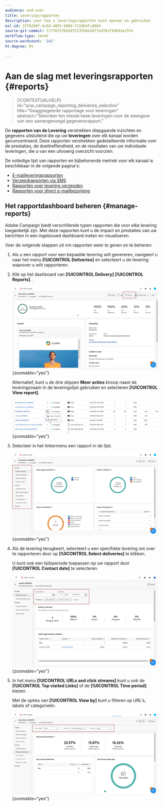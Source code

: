 ```yaml
---
audience: end-user
title: Leveringsrapporten
description: Leer hoe u leveringsrapporten kunt openen en gebruiken
exl-id: 3f76298f-dc0d-4055-b89d-f11d64fcd66d
source-git-commit: 717f6f2fb5e07213fb6a16f7ed701f450d1e257e
workflow-type: tm+mt
source-wordcount: '242'
ht-degree: 0%

---
```


# Aan de slag met leveringsrapporten {#reports}

>[!CONTEXTUALHELP]
>id="acw_campaign_reporting_deliveries_selection"
>title="Geaggregeerde rapportage voor leveringen"
>abstract="Selecteer ten minste twee leveringen voor de weergave van een samengevoegd gegevensrapport."

De **rapporten van de Levering** verstrekken diepgaande inzichten en gegevens uitsluitend die op uw **leveringen** over elk kanaal worden geconcentreerd. Deze rapporten verstrekken gedetailleerde informatie over de prestaties, de doeltreffendheid, en de resultaten van uw individuele leveringen, die u van een uitvoerig overzicht voorzien.

De volledige lijst van rapporten en bijbehorende metriek voor elk kanaal is beschikbaar in de volgende pagina&#39;s:

* [E-mailleveringsrapporten](email-report.md)
* [Verzendrapporten via SMS](sms-report.md)
* [Rapporten over levering verzenden](push-report.md)
* [Rapporten voor direct e-mailbezorging](direct-mail.md)

## Het rapportdashboard beheren {#manage-reports}

Adobe Campaign biedt verschillende typen rapporten die voor elke levering toegankelijk zijn. Met deze rapporten kunt u de impact en prestaties van uw berichten in een ingebouwd dashboard meten en visualiseren.

Voer de volgende stappen uit om rapporten weer te geven en te beheren:

1. Als u een rapport voor een bepaalde levering wilt genereren, navigeert u naar het menu **[!UICONTROL Deliveries]** en selecteert u de levering waarover u wilt rapporteren.

1. Klik op het dashboard van **[!UICONTROL Delivery]** **[!UICONTROL Reports]** .

   ![](assets/manage_delivery_report_1.png){zoomable="yes"}

   Alternatief, kunt u de drie stippen **Meer acties** knoop naast de leveringsnaam in de leveringslijst gebruiken en selecteren **[!UICONTROL View report]**.

   ![](assets/manage_delivery_report_2.png){zoomable="yes"}

1. Selecteer in het linkermenu een rapport in de lijst.

   ![](assets/manage_delivery_report_3.png){zoomable="yes"}

1. Als de levering terugkeert, selecteert u een specifieke levering om over te rapporteren door op **[!UICONTROL Select deliveries]** te klikken.

   U kunt ook een tijdsperiode toepassen op uw rapport door **[!UICONTROL Contact date]** te selecteren.

   ![](assets/delivery-recurring.png){zoomable="yes"}

1. In het menu **[!UICONTROL URLs and click streams]** kunt u ook de **[!UICONTROL Top visited Links]** of de **[!UICONTROL Time period]** kiezen.

   Met de opties van **[!UICONTROL View by]** kunt u filteren op URL&#39;s, labels of categorieën.

   ![](assets/manage_delivery_report_5.png){zoomable="yes"}
